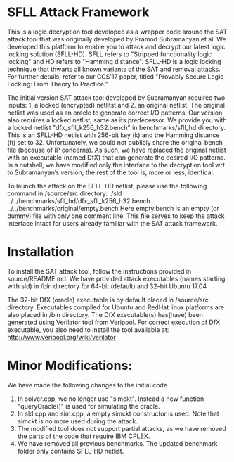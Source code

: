 SFLL Attack Framework
=============================
This is a logic decryption tool  developed as a wrapper code around the SAT attack tool that was originally developed by Pramod Subramanyan et al.
We developed this platform to enable you to attack and decrypt our latest logic locking solution (SFLL-HD). SFLL refers to "Stripped functionality logic locking" and HD refers to "Hamming distance". SFLL-HD is a logic locking technique that thwarts all known variants of the SAT and removal attacks. For further details, refer to our CCS'17 paper, titled "Provably Secure Logic Locking: From Theory to Practice.”

The initial version SAT attack tool developed by Subramanyan required two inputs: 1. a locked (encrypted) netlitst and 2. an original netlist. The original netlist was used as an oracle to generate correct I/O patterns. 
Our version also requires a locked netlist, same as its predecessor. We provide you with a locked netlist "dfx_sfll_k256_h32.bench" in benchmarks/sfll_hd directory. This is an SFLL-HD netlist with 256-bit key (k) and the Hamming distance (h) set to 32. Unfortunately, we could not publicly share the original bench file (because of IP concerns). As such, we have replaced the original netlist with an executable (named DfX) that can generate the desired I/O patterns.
In a nutshell, we have modified only the interface to the decryption tool wrt to Subramanyan’s version; the rest of the tool is, more or less, identical. 

To launch the attack on the SFLL-HD netlist, please use the following command in /source/src directory:
./sld ../../benchmarks/sfll_hd/dfx_sfll_k256_h32.bench ../../benchmarks/original/empty.bench
Here empty.bench is an empty (or dummy) file with only one comment line. This file serves to keep the attack interface intact for users already familiar with the SAT attack framework. 


Installation
==============
To install the SAT attack tool, follow the instructions provided in source/README.md.
We have provided attack executables (names starting with sld) in /bin directory for 64-bit (default) and 32-bit Ubuntu 17.04 . 

The 32-bit DfX  (oracle) executable is by default placed in /source/src directory. Executables compiled for Ubuntu and RedHat linux platforms are also placed in /bin directory. 
The DfX executable(s) has(have) been generated using Verilator tool from Veripool. For correct execution of DfX executable, you also need to install the tool available at: http://www.veripool.org/wiki/verilator


Minor Modifications:
========================================
We have made the following changes to the initial code. 
1. In solver.cpp,  we no longer use "simckt". Instead a new function  "queryOracle()" is used for simulating the oracle.
2. In sld.cpp and sim.cpp, a empty simckt constructor is used. Note that simckt is no more used during the attack. 
3. The modified tool does not support partial attacks, as we have removed the parts of the code that require IBM CPLEX.  
4. We have removed all previous benchmarks. The updated benchmark folder only contains SFLL-HD netlist.  

